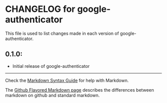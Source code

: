 # CHANGELOG for google-authenticator

This file is used to list changes made in each version of google-authenticator.

## 0.1.0:

* Initial release of google-authenticator

- - -
Check the [Markdown Syntax Guide](http://daringfireball.net/projects/markdown/syntax) for help with Markdown.

The [Github Flavored Markdown page](http://github.github.com/github-flavored-markdown/) describes the differences between markdown on github and standard markdown.
